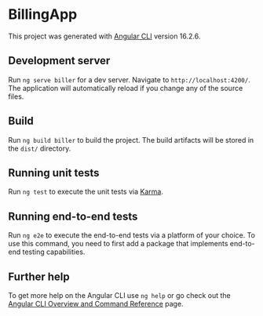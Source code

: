 # BillingApp

This project was generated with [Angular CLI](https://github.com/angular/angular-cli) version 16.2.6.

## Development server

Run `ng serve biller` for a dev server. Navigate to `http://localhost:4200/`. The application will automatically reload if you change any of the source files.

## Build

Run `ng build biller` to build the project. The build artifacts will be stored in the `dist/` directory.

## Running unit tests

Run `ng test` to execute the unit tests via [Karma](https://karma-runner.github.io).

## Running end-to-end tests

Run `ng e2e` to execute the end-to-end tests via a platform of your choice. To use this command, you need to first add a package that implements end-to-end testing capabilities.

## Further help

To get more help on the Angular CLI use `ng help` or go check out the [Angular CLI Overview and Command Reference](https://angular.io/cli) page.
